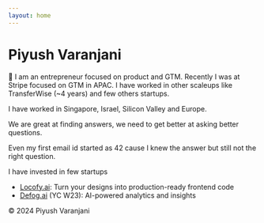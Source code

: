 ```yaml
---
layout: home
---
```

# Piyush Varanjani

👋 I am an entrepreneur focused on product and GTM. Recently I was at Stripe focused on GTM in APAC. I have worked in other scaleups like TransferWise (~4 years) and few others startups.

I have worked in Singapore, Israel, Silicon Valley and Europe. 

We are great at finding answers, we need to get better at asking better questions.

Even my first email id started as 42 cause I knew the answer but still not the right question. 

I have invested in few startups
- [Locofy.ai](https://www.locofy.ai/): Turn your designs into production-ready frontend code
- [Defog.ai](https://defog.ai/) (YC W23): AI-powered analytics and insights

© 2024 Piyush Varanjani

